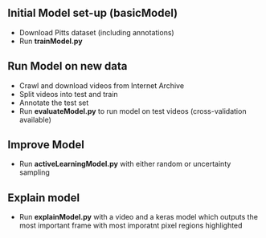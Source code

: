 ## Initial Model set-up (basicModel)

- Download Pitts dataset (including annotations)
- Run **trainModel.py**

## Run Model on new data

- Crawl and download videos from Internet Archive
- Split videos into test and train
- Annotate the test set
- Run **evaluateModel.py** to run model on test videos (cross-validation available)

## Improve Model

- Run **activeLearningModel.py** with either random or uncertainty sampling

## Explain model

- Run **explainModel.py** with a video and a keras model which outputs the most important frame with most imporatnt pixel regions highlighted 
